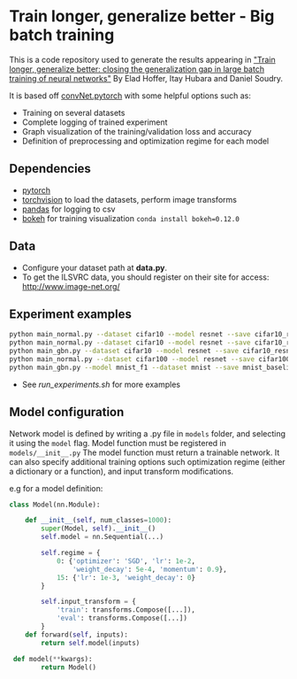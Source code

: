 # Train longer, generalize better - Big batch training

This is a code repository used to generate the results appearing in ["Train longer, generalize better: closing the generalization gap in large batch training of neural networks"](https://arxiv.org/abs/1705.08741) By Elad Hoffer, Itay Hubara and Daniel Soudry.

It is based off [convNet.pytorch](https://github.com/eladhoffer/convNet.pytorch) with some helpful options such as:
  - Training on several datasets
  - Complete logging of trained experiment
  - Graph visualization of the training/validation loss and accuracy
  - Definition of preprocessing and optimization regime for each model

## Dependencies

- [pytorch](<http://www.pytorch.org>)
- [torchvision](<https://github.com/pytorch/vision>) to load the datasets, perform image transforms
- [pandas](<http://pandas.pydata.org/>) for logging to csv
- [bokeh](<http://bokeh.pydata.org>) for training visualization `conda install bokeh=0.12.0`


## Data
- Configure your dataset path at **data.py**.
- To get the ILSVRC data, you should register on their site for access: <http://www.image-net.org/>

## Experiment examples
```bash
python main_normal.py --dataset cifar10 --model resnet --save cifar10_resnet44_bs2048_lr_fix --epochs 100 --b 2048 --lr_bb_fix;
python main_normal.py --dataset cifar10 --model resnet --save cifar10_resnet44_bs2048_regime_adaptation --epochs 100 --b 2048 --lr_bb_fix --regime_bb_fix;
python main_gbn.py --dataset cifar10 --model resnet --save cifar10_resnet44_bs2048_ghost_bn256 --epochs 100 --b 2048 --lr_bb_fix --mini-batch-size 256;
python main_normal.py --dataset cifar100 --model resnet --save cifar100_wresnet16_4_bs1024_regime_adaptation --epochs 100 --b 1024 --lr_bb_fix --regime_bb_fix;
python main_gbn.py --model mnist_f1 --dataset mnist --save mnist_baseline_bs4096_gbn --epochs 50 --b 4096 --lr_bb_fix --no-regime_bb_fix --mini-batch-size 128;
```
- See *run_experiments.sh* for more examples
## Model configuration

Network model is defined by writing a <modelname>.py file in <code>models</code> folder, and selecting it using the <code>model</code> flag. Model function must be registered in <code>models/\_\_init\_\_.py</code>
The model function must return a trainable network. It can also specify additional training options such optimization regime (either a dictionary or a function), and input transform modifications.

e.g for a model definition:

```python
class Model(nn.Module):

    def __init__(self, num_classes=1000):
        super(Model, self).__init__()
        self.model = nn.Sequential(...)

        self.regime = {
            0: {'optimizer': 'SGD', 'lr': 1e-2,
                'weight_decay': 5e-4, 'momentum': 0.9},
            15: {'lr': 1e-3, 'weight_decay': 0}
        }

        self.input_transform = {
            'train': transforms.Compose([...]),
            'eval': transforms.Compose([...])
        }
    def forward(self, inputs):
        return self.model(inputs)

 def model(**kwargs):
        return Model()
```
